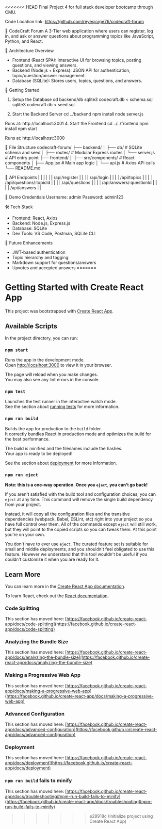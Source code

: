 <<<<<<< HEAD
Final Project 4 for full stack developer bootcamp through CMU.

Code Location link: https://github.com/reyesjorge76/codecraft-forum

📘 CodeCraft Forum
A 3-Tier web application where users can register, log in, and ask or answer questions about programming topics like JavaScript, Python, and React.

🧱 Architecture Overview

- Frontend (React SPA): Interactive UI for browsing topics, posting questions, and viewing answers.
- Backend (Node.js + Express): JSON API for authentication, topic/question/answer management.
- Database (SQLite): Stores users, topics, questions, and answers.

🚀 Getting Started

1. Setup the Database
   cd backend/db
   sqlite3 codecraft.db < schema.sql
   sqlite3 codecraft.db < seed.sql

2. Start the Backend Server
   cd ../backend
   npm install
   node server.js

Runs at: http://localhost:3001 4. Start the Frontend
cd ../../frontend
npm install
npm start

Runs at: http://localhost:3000

📂 File Structure
codecraft-forum/
├── backend/
│ ├── db/ # SQLite schema and seed
│ ├── routes/ # Modular Express routes
│ └── server.js # API entry point
├── frontend/
│ ├── src/components/ # React components
│ ├── App.jsx # Main app logic
│ └── api.js # Axios API calls
└── README.md

🔐 API Endpoints
| | | |
| | /api/register | |
| | /api/login | |
| | /api/topics | |
| | /api/questions/:topicId | |
| | /api/questions | |
| | /api/answers/:questionId | |
| | /api/answers | |

🧪 Demo Credentials
Username: admin
Password: admin123

🛠️ Tech Stack

- Frontend: React, Axios
- Backend: Node.js, Express.js
- Database: SQLite
- Dev Tools: VS Code, Postman, SQLite CLI

📌 Future Enhancements

- JWT-based authentication
- Topic hierarchy and tagging
- Markdown support for questions/answers
- Upvotes and accepted answers
=======
# Getting Started with Create React App

This project was bootstrapped with [Create React App](https://github.com/facebook/create-react-app).

## Available Scripts

In the project directory, you can run:

### `npm start`

Runs the app in the development mode.\
Open [http://localhost:3000](http://localhost:3000) to view it in your browser.

The page will reload when you make changes.\
You may also see any lint errors in the console.

### `npm test`

Launches the test runner in the interactive watch mode.\
See the section about [running tests](https://facebook.github.io/create-react-app/docs/running-tests) for more information.

### `npm run build`

Builds the app for production to the `build` folder.\
It correctly bundles React in production mode and optimizes the build for the best performance.

The build is minified and the filenames include the hashes.\
Your app is ready to be deployed!

See the section about [deployment](https://facebook.github.io/create-react-app/docs/deployment) for more information.

### `npm run eject`

**Note: this is a one-way operation. Once you `eject`, you can't go back!**

If you aren't satisfied with the build tool and configuration choices, you can `eject` at any time. This command will remove the single build dependency from your project.

Instead, it will copy all the configuration files and the transitive dependencies (webpack, Babel, ESLint, etc) right into your project so you have full control over them. All of the commands except `eject` will still work, but they will point to the copied scripts so you can tweak them. At this point you're on your own.

You don't have to ever use `eject`. The curated feature set is suitable for small and middle deployments, and you shouldn't feel obligated to use this feature. However we understand that this tool wouldn't be useful if you couldn't customize it when you are ready for it.

## Learn More

You can learn more in the [Create React App documentation](https://facebook.github.io/create-react-app/docs/getting-started).

To learn React, check out the [React documentation](https://reactjs.org/).

### Code Splitting

This section has moved here: [https://facebook.github.io/create-react-app/docs/code-splitting](https://facebook.github.io/create-react-app/docs/code-splitting)

### Analyzing the Bundle Size

This section has moved here: [https://facebook.github.io/create-react-app/docs/analyzing-the-bundle-size](https://facebook.github.io/create-react-app/docs/analyzing-the-bundle-size)

### Making a Progressive Web App

This section has moved here: [https://facebook.github.io/create-react-app/docs/making-a-progressive-web-app](https://facebook.github.io/create-react-app/docs/making-a-progressive-web-app)

### Advanced Configuration

This section has moved here: [https://facebook.github.io/create-react-app/docs/advanced-configuration](https://facebook.github.io/create-react-app/docs/advanced-configuration)

### Deployment

This section has moved here: [https://facebook.github.io/create-react-app/docs/deployment](https://facebook.github.io/create-react-app/docs/deployment)

### `npm run build` fails to minify

This section has moved here: [https://facebook.github.io/create-react-app/docs/troubleshooting#npm-run-build-fails-to-minify](https://facebook.github.io/create-react-app/docs/troubleshooting#npm-run-build-fails-to-minify)
>>>>>>> e29918c (Initialize project using Create React App)
